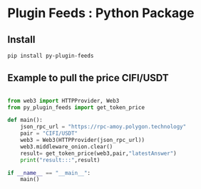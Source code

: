 # Plugin Feeds : Python Package

## Install

```sh
pip install py-plugin-feeds
```

## Example to pull the price CIFI/USDT 

```python

from web3 import HTTPProvider, Web3
from py_plugin_feeds import get_token_price

def main():
    json_rpc_url = "https://rpc-amoy.polygon.technology"
    pair = "CIFI/USDT"
    web3 = Web3(HTTPProvider(json_rpc_url))
    web3.middleware_onion.clear()
    result= get_token_price(web3,pair,"latestAnswer")
    print("result:::",result)

if __name__ == "__main__":
    main()

```
